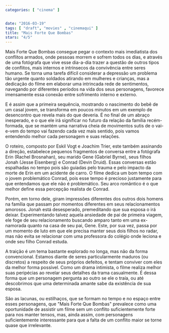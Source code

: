 ```yaml
---
categories: [ "cinema" ]


date: "2016-03-19"
tags: [ "draft", "movies" , "cinemaqui" ]
title: "Mais Forte Que Bombas"
stars: "4/5"
---
```

Mais Forte Que Bombas consegue pegar o contexto mais imediatista dos conflitos armados, onde pessoas morrem e sofrem todos os dias, e através de uma fotógrafa que vive esse dia-a-dia trazer a questão de outros tipos de conflitos, mais internos e intrínsecos da convivência entre seres humano. Se torna uma tarefa difícil considerar a depressão um problema tão urgente quanto soldados atirando em mulheres e crianças, mas a dedicação  do filme em elaborar uma intrincada rede de sentimentos, navegando por diferentes períodos na vida dos seus personagens, favorece imensamente essa conexão entre sofrimento interno e externo.

E é assim que a primeira sequência, mostrando o nascimento do bebê de um casal jovem, se transforma em poucos minutos em um exemplo de desencontro que revela mais do que deveria. É no final de um abraço inesperado, e o que ele irá significar no futuro da relação da família recém-formada, que se mantém uma narrativa cheia de movimentos sutis de o vai-e-vem do tempo vai fazendo cada vez mais sentido, pois vamos entendendo melhor cada personagem e suas relações.

O roteiro, composto por Eskil Vogt e Joachim Trier, este também assinando a direção, estabelece pequenos fragmentos de conversa entre a fotógrafa Erin (Rachel Brosnahan), seu marido Gene (Gabriel Byrne), seus filhos Jonah (Jesse Eisenberg) e Conrad (Devin Druid). Essas conversas estão espalhadas no tempo pois são guiadas pelo trauma e pelo impacto da morte de Erin em um acidente de carro. O filme dedica um bom tempo com o jovem problemático Conrad, pois esse tempo é precioso justamente para que entendamos que ele não é problemático. Seu arco romântico é o que melhor define essa percepção realista de Conrad.

Porém, em torno dele, giram impressões diferentes dos outros dois homens na família que passam por momentos diferentes em seus relacionamentos amorosos. Jonah está desesperado, premeditando que sua esposa o irá deixar. Experimentando talvez aquela ansiedade de pai de primeira viagem, ele foge de seu relacionamento buscando amparo tanto em uma ex-namorada quanto na casa de seu pai, Gene. Este, por sua vez, passa por um momento de luto em que ele precisa manter seus dois filhos no radar, mas não evita se relacionar com uma professora do colégio onde leciona e onde seu filho Conrad estuda.

A traição é um tema bastante explorado no longa, mas não da forma convencional. Estamos diante de seres particularmente maduros (ou discretos) a respeito de seus próprios defeitos, e tentam conviver com eles da melhor forma possível. Como um drama intimista, o filme realiza melhor suas peripécias ao revelar seus detalhes da trama casualmente. É dessa forma que um personagem pergunta ao outro se ele o traía, ou até descobrimos que uma determinada amante sabe da existência de sua esposa.

São as lacunas, ou estilhaços, que se formam no tempo e no espaço entre esses personagens, que "Mais Forte Que Bombas" prevalece como uma oportunidade de assistir um filme sem um conflito suficientemente forte para nos manter tensos, mas, ainda assim, com personagens suficientemente interessante para que a falta de um conflito maior se torne quase que irrelevante.
